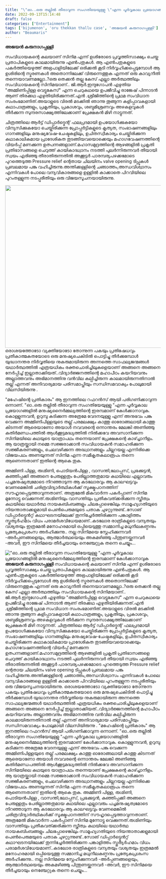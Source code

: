 ```yaml
---
title: "\"ഓ..ഒരു തല്ലിൽ തീരാവുന്ന സംഗതിയേയുള്ളു \"എന്ന പൂർവ്വകാല പ്രയോഗങ്ങളിൽ മനുഷ്യനൈർമ്മല്യത്തിന്റെ ഇരമ്പമാണ് കേൾക്കാനാവുക"
date: 2022-09-13T15:14:48
draft: false
categories: ["Entertainment"]
tags: ['bijumenon', 'oru thekkan thallu case', 'അജയൻ കരുനാഗപ്പള്ളി']
author: "Beaumaris"
---
```


<strong>അജയൻ കരുനാഗപ്പള്ളി</strong>

സംവിധായകന്റെ കലയാണ് സിനിമ എന്ന് ഉശിരോടെ പ്രവൃത്തിസാക്ഷ്യം ചെയ്ത പ്രതാപികളുടെ കാലമായിരുന്നു എൺപതുകൾ. ആ എൺപതുകളുടെ പകർത്തിയെഴുത്ത് അഭ്രപാളിയിലേക്ക് ഒരിക്കൽ കൂടി നിർവ്വഹിക്കപ്പെടുമ്പോൾ ആ ഉശിരിന്റെ സ്മരണകൾ അതൊന്നിലേക്ക് വിരുന്നെത്തുക എന്നത് ഒരു കാവ്യനീതി തന്നെയാവണമല്ലോ..?ഒരു തെക്കൻ തല്ലു കേസ് എല്ലാ അർത്ഥത്തിലും സംവിധായകന്റെ സിനിമയാണ്.. ജി.ആർ.ഇന്ദുഗോപൻ എഴുതിയ "അമ്മിണിപ്പിള്ള വെട്ടുകേസ്‌" എന്ന ചെറുകഥയെ ഉപജീവിച്ചു രാജേഷ് പിന്നാടൻ ആണ് തിരക്കഥ എഴുതിയിരിക്കുന്നത്.എൻ .ശ്രീജിത്തിന്റെ പ്രഥമ സംവിധാന സംരംഭമാണിത്.അയാളുടെ വിരൽ മടക്കിൽ ഞാന്നു തൂങ്ങുന്ന കളിപ്പാവകളായി കഥാപാത്രങ്ങളും, പ്രകൃതിയും, പ്രകാശവും, ശബ്ദമിശ്രണവും അഴകളവുകൾ തീർക്കുന്ന സുന്ദരസാക്ഷ്യത്തിലേക്കാണ് പ്രേക്ഷകൻ മിഴി നാട്ടുന്നത്.

ചിത്രത്തിലെ ആർട്ട്‌ ഡിപ്പാർട്മെന്റ് ഫലപ്രദമായി ഉപയോഗിക്കുകയോ വിന്യസിക്കുകയോ ചെയ്തിരിക്കുന്ന പ്രോപ്പർട്ടികളുടെ കൃത്യത, സംഭാഷണങ്ങളിലും ഗാനങ്ങളിലും മനുഷ്യവേഷ-ചേഷ്ടകളിലും, ഉചിതസ്വീകാര്യം ചെയ്തിരിക്കുന്ന കഥാകാലികമായ പ്രാദേശികത തുടങ്ങിയവയൊക്കെയും മഹാഗവേഷണത്തിന്റെ വിയർപ്പ് മണക്കുന്ന ഉത്പന്നങ്ങളാണ്.മഹാസമുദ്രത്തിന്റെ ആഴങ്ങളിൽ പ്രകൃതി പ്രതിഭാസങ്ങളെ ചെറുത്ത്‌ കായികാദ്ധ്വാനം നടത്തി പുലർന്നിരുന്നവർ തീയായി സ്വയം എരിഞ്ഞു തീരാതിരുന്നതിൽ അക്കൂട്ടർ പാരമ്പര്യപഴക്കമോടെ പുറത്തെടുത്ത Pressure relief ന്റെതായ ചിലയിനം valve opening ടിപ്സുകൾ പ്രബലമായ പങ്കു വഹിച്ചിരുന്നു.അന്തിക്കള്ളിന്റെ ചങ്ങാത്തം,അന്ധവിശ്വാസം എന്നിവകൾ പോലെ വന്യവികാരങ്ങളെ ഉള്ളിൽ കാക്കാതെ പിറവിയിലെ പുറംതള്ളുന്ന നടപ്പുരീതിയും ഒരു വിജയസൂചനയായിരുന്നു.

<img class="wp-image-350617 aligncenter" src="https://cdn.boolokam.com/articles/2022/09/qdq11e-1-1.jpg" alt="" width="1003" height="526" />ഒരാശയത്തോടോ വ്യക്തിയോടോ തോന്നുന്ന പകയും പ്രതിഷേധവും പ്രതീകാത്മകതയോടെ ഒരു മനുഷ്യചെകിടിൽ പൊട്ടിച്ചു തീർക്കുമ്പോൾ യുദ്ധാനന്തര നിർവൃതിയെ നുകരുമായിരുന്ന അന്നത്തെ സാഫല്യജന്മങ്ങൾ യഥാർത്ഥത്തിൽ എത്രയധികം രക്തചൊരിച്ചിലുകളെയാണ് അങ്ങനെ അങ്ങനെ നേർപ്പിച്ച് ഇല്ലാതാക്കിയത്..വിദ്യാർജ്ജനത്തിന്റെ മഹാപീഠം കയറിയവനും അല്ലാത്തവനും അഭിമാനത്തിനു വൻവില കല്പിച്ചിരുന്ന കാലമായിരുന്നതിനാൽ തല്ല് എന്നത് അനിവാര്യമായ പരിസമാപ്തിയും സന്ധിസമവാക്യം പോലുമായി വിലസിയിരുന്നു .

"മഹേഷിന്റെ പ്രതികാരം" ആ ഇനത്തിലെ റഫറൻസ് ആയി പരിഗണിക്കാവുന്ന ഒന്നാണ്.
"ഓ..ഒരു തല്ലിൽ തീരാവുന്ന സംഗതിയേയുള്ളു "എന്ന പൂർവ്വകാല പ്രയോഗങ്ങളിൽ മനുഷ്യനൈർമ്മല്യത്തിന്റെ ഇരമ്പമാണ് കേൾക്കാനാവുക.
കൊള്ളുന്നവൻ, ഉറുമ്പു കടിക്കുന്ന അത്രേമേ വേദനയുള്ളു എന്ന് അനുഭവം പങ്കു വെക്കുന്ന അമ്മിണിപിള്ളയുടെ തല്ല് പരമലക്ഷ്യം കാത്തു ഓരോങ്ങലായി കാത്തു കിടന്നത് ആരെയാണോ അയാൾ നവവരന്റെ ഒന്നാന്തരം മേലങ്കി അണിഞ്ഞു കതിർമണ്ഡപത്തിൽ ആൾക്കൂട്ടമദ്ധ്യത്തിൽ നിൽക്കവേ അവസാനിക്കുന്ന സിനിമയിലെ കഥയുടെ യാത്രാപഥം തന്നെയാണ് പ്രേക്ഷകന്റെ കാഴ്ച്ചാനീളം.
ആ യാത്രയ്ക്കായി നമ്മെ സജ്ജരാക്കാൻ സംവിധായകൻ സമാഹരിക്കുന്ന സജ്ജീകരണങ്ങളും, ചെലവഴിക്കുന്ന അദ്ധ്വാനങ്ങളും ചില്ലറയല്ല എന്നിരിക്കെ വിജയപഥം അണയുന്നത് സിനിമ എന്ന സമീകൃതകലാരൂപം തന്നെ ആണെന്നതാണ് ഇതിന്റെ ആകെ തുക.

അമ്മിണി പിള്ള, രുഗ്മിണി, പൊടിയൻപിള്ള , വാസന്തി,ലോപ്പസ്, പ്രഭക്കുട്ടൻ, കുഞ്ഞിപ്പക്കി അങ്ങനെ പേരുള്ളതും പേരില്ലാത്തതുമായ കഥയിലെ എല്ലാവരും പച്ചമനുഷ്യത്വമോടെ നിറഞ്ഞാടുന്ന ആ കടലോരവും ആ കാലഘട്ടവും വേണമെങ്കിൽ ചരിത്രവിദ്യാർത്ഥികൾക്ക് സൂക്ഷ്മപഠനത്തിന് സൗഹൃദപ്പെടുത്താവുന്നതാണ്. അത്രമേൽ മികവാർന്ന പകർപ്പാണ് സിനിമ മുന്നോട്ടു വെക്കുന്നത്.രുഗ്മിണിയും വാസന്തിയും പ്രതീകവത്ക്കരിക്കുന്ന സ്ത്രീത്വം കഥയിലെ യഥാർത്ഥ നായകബിംബങ്ങളും ചിലപ്പോഴെങ്കിലും സാമൂഹ്യഗതിയുടെ നിയന്താതാക്കളുമായി പെൺപെരുമയുടെ പതാക ചുഴറ്റുന്നുണ്ട്..സോങ് ഡിപ്പാർട്ട്മെൻറ്റ് കഥാഘടനയിലേക്ക് തുന്നിച്ചേർത്തിരിക്കുന്ന പങ്കാളിത്തം സ്തുത്യർഹമാം വിധം പരാമർശവിധേയമാണ്..കടലോര രാത്രികളുടെ വന്യതയും വശ്യതയും ഇത്രമേൽ മനോഹരമായി ഒപ്പിയെടുത്തു സമ്മാനിച്ച മധുനീലകണ്ഠനും പ്രത്യേകപ്രശംസ അർഹിക്കുന്നു..
നല്ല സിനിമയെ സ്നേഹിക്കുന്നവർ -അർപ്പണങ്ങളെയും, ആത്മാർത്ഥയെയും അകമഴിഞ്ഞു പിന്തുണയ്ക്കുന്നവർ -അവർ, ഈ സിനിമയെ തീർച്ചയായും നെഞ്ചേറ്റുക തന്നെ ചെയ്യും...


!["ഓ..ഒരു തല്ലിൽ തീരാവുന്ന സംഗതിയേയുള്ളു "എന്ന പൂർവ്വകാല പ്രയോഗങ്ങളിൽ മനുഷ്യനൈർമ്മല്യത്തിന്റെ ഇരമ്പമാണ് കേൾക്കാനാവുക](https://cdn.boolokam.com/articles/2022/09/qdq11e-1-1.jpg)**അജയൻ കരുനാഗപ്പള്ളി** സംവിധായകന്റെ കലയാണ് സിനിമ എന്ന് ഉശിരോടെ പ്രവൃത്തിസാക്ഷ്യം ചെയ്ത പ്രതാപികളുടെ കാലമായിരുന്നു എൺപതുകൾ. ആ എൺപതുകളുടെ പകർത്തിയെഴുത്ത് അഭ്രപാളിയിലേക്ക് ഒരിക്കൽ കൂടി നിർവ്വഹിക്കപ്പെടുമ്പോൾ ആ ഉശിരിന്റെ സ്മരണകൾ അതൊന്നിലേക്ക് വിരുന്നെത്തുക എന്നത് ഒരു കാവ്യനീതി തന്നെയാവണമല്ലോ..?ഒരു തെക്കൻ തല്ലു കേസ് എല്ലാ അർത്ഥത്തിലും സംവിധായകന്റെ സിനിമയാണ്.. ജി.ആർ.ഇന്ദുഗോപൻ എഴുതിയ "അമ്മിണിപ്പിള്ള വെട്ടുകേസ്‌" എന്ന ചെറുകഥയെ ഉപജീവിച്ചു രാജേഷ് പിന്നാടൻ ആണ് തിരക്കഥ എഴുതിയിരിക്കുന്നത്.എൻ .ശ്രീജിത്തിന്റെ പ്രഥമ സംവിധാന സംരംഭമാണിത്.അയാളുടെ വിരൽ മടക്കിൽ ഞാന്നു തൂങ്ങുന്ന കളിപ്പാവകളായി കഥാപാത്രങ്ങളും, പ്രകൃതിയും, പ്രകാശവും, ശബ്ദമിശ്രണവും അഴകളവുകൾ തീർക്കുന്ന സുന്ദരസാക്ഷ്യത്തിലേക്കാണ് പ്രേക്ഷകൻ മിഴി നാട്ടുന്നത്. ചിത്രത്തിലെ ആർട്ട്‌ ഡിപ്പാർട്മെന്റ് ഫലപ്രദമായി ഉപയോഗിക്കുകയോ വിന്യസിക്കുകയോ ചെയ്തിരിക്കുന്ന പ്രോപ്പർട്ടികളുടെ കൃത്യത, സംഭാഷണങ്ങളിലും ഗാനങ്ങളിലും മനുഷ്യവേഷ-ചേഷ്ടകളിലും, ഉചിതസ്വീകാര്യം ചെയ്തിരിക്കുന്ന കഥാകാലികമായ പ്രാദേശികത തുടങ്ങിയവയൊക്കെയും മഹാഗവേഷണത്തിന്റെ വിയർപ്പ് മണക്കുന്ന ഉത്പന്നങ്ങളാണ്.മഹാസമുദ്രത്തിന്റെ ആഴങ്ങളിൽ പ്രകൃതി പ്രതിഭാസങ്ങളെ ചെറുത്ത്‌ കായികാദ്ധ്വാനം നടത്തി പുലർന്നിരുന്നവർ തീയായി സ്വയം എരിഞ്ഞു തീരാതിരുന്നതിൽ അക്കൂട്ടർ പാരമ്പര്യപഴക്കമോടെ പുറത്തെടുത്ത Pressure relief ന്റെതായ ചിലയിനം valve opening ടിപ്സുകൾ പ്രബലമായ പങ്കു വഹിച്ചിരുന്നു.അന്തിക്കള്ളിന്റെ ചങ്ങാത്തം,അന്ധവിശ്വാസം എന്നിവകൾ പോലെ വന്യവികാരങ്ങളെ ഉള്ളിൽ കാക്കാതെ പിറവിയിലെ പുറംതള്ളുന്ന നടപ്പുരീതിയും ഒരു വിജയസൂചനയായിരുന്നു. ഒരാശയത്തോടോ വ്യക്തിയോടോ തോന്നുന്ന പകയും പ്രതിഷേധവും പ്രതീകാത്മകതയോടെ ഒരു മനുഷ്യചെകിടിൽ പൊട്ടിച്ചു തീർക്കുമ്പോൾ യുദ്ധാനന്തര നിർവൃതിയെ നുകരുമായിരുന്ന അന്നത്തെ സാഫല്യജന്മങ്ങൾ യഥാർത്ഥത്തിൽ എത്രയധികം രക്തചൊരിച്ചിലുകളെയാണ് അങ്ങനെ അങ്ങനെ നേർപ്പിച്ച് ഇല്ലാതാക്കിയത്..വിദ്യാർജ്ജനത്തിന്റെ മഹാപീഠം കയറിയവനും അല്ലാത്തവനും അഭിമാനത്തിനു വൻവില കല്പിച്ചിരുന്ന കാലമായിരുന്നതിനാൽ തല്ല് എന്നത് അനിവാര്യമായ പരിസമാപ്തിയും സന്ധിസമവാക്യം പോലുമായി വിലസിയിരുന്നു . "മഹേഷിന്റെ പ്രതികാരം" ആ ഇനത്തിലെ റഫറൻസ് ആയി പരിഗണിക്കാവുന്ന ഒന്നാണ്. "ഓ..ഒരു തല്ലിൽ തീരാവുന്ന സംഗതിയേയുള്ളു "എന്ന പൂർവ്വകാല പ്രയോഗങ്ങളിൽ മനുഷ്യനൈർമ്മല്യത്തിന്റെ ഇരമ്പമാണ് കേൾക്കാനാവുക. കൊള്ളുന്നവൻ, ഉറുമ്പു കടിക്കുന്ന അത്രേമേ വേദനയുള്ളു എന്ന് അനുഭവം പങ്കു വെക്കുന്ന അമ്മിണിപിള്ളയുടെ തല്ല് പരമലക്ഷ്യം കാത്തു ഓരോങ്ങലായി കാത്തു കിടന്നത് ആരെയാണോ അയാൾ നവവരന്റെ ഒന്നാന്തരം മേലങ്കി അണിഞ്ഞു കതിർമണ്ഡപത്തിൽ ആൾക്കൂട്ടമദ്ധ്യത്തിൽ നിൽക്കവേ അവസാനിക്കുന്ന സിനിമയിലെ കഥയുടെ യാത്രാപഥം തന്നെയാണ് പ്രേക്ഷകന്റെ കാഴ്ച്ചാനീളം. ആ യാത്രയ്ക്കായി നമ്മെ സജ്ജരാക്കാൻ സംവിധായകൻ സമാഹരിക്കുന്ന സജ്ജീകരണങ്ങളും, ചെലവഴിക്കുന്ന അദ്ധ്വാനങ്ങളും ചില്ലറയല്ല എന്നിരിക്കെ വിജയപഥം അണയുന്നത് സിനിമ എന്ന സമീകൃതകലാരൂപം തന്നെ ആണെന്നതാണ് ഇതിന്റെ ആകെ തുക. അമ്മിണി പിള്ള, രുഗ്മിണി, പൊടിയൻപിള്ള , വാസന്തി,ലോപ്പസ്, പ്രഭക്കുട്ടൻ, കുഞ്ഞിപ്പക്കി അങ്ങനെ പേരുള്ളതും പേരില്ലാത്തതുമായ കഥയിലെ എല്ലാവരും പച്ചമനുഷ്യത്വമോടെ നിറഞ്ഞാടുന്ന ആ കടലോരവും ആ കാലഘട്ടവും വേണമെങ്കിൽ ചരിത്രവിദ്യാർത്ഥികൾക്ക് സൂക്ഷ്മപഠനത്തിന് സൗഹൃദപ്പെടുത്താവുന്നതാണ്. അത്രമേൽ മികവാർന്ന പകർപ്പാണ് സിനിമ മുന്നോട്ടു വെക്കുന്നത്.രുഗ്മിണിയും വാസന്തിയും പ്രതീകവത്ക്കരിക്കുന്ന സ്ത്രീത്വം കഥയിലെ യഥാർത്ഥ നായകബിംബങ്ങളും ചിലപ്പോഴെങ്കിലും സാമൂഹ്യഗതിയുടെ നിയന്താതാക്കളുമായി പെൺപെരുമയുടെ പതാക ചുഴറ്റുന്നുണ്ട്..സോങ് ഡിപ്പാർട്ട്മെൻറ്റ് കഥാഘടനയിലേക്ക് തുന്നിച്ചേർത്തിരിക്കുന്ന പങ്കാളിത്തം സ്തുത്യർഹമാം വിധം പരാമർശവിധേയമാണ്..കടലോര രാത്രികളുടെ വന്യതയും വശ്യതയും ഇത്രമേൽ മനോഹരമായി ഒപ്പിയെടുത്തു സമ്മാനിച്ച മധുനീലകണ്ഠനും പ്രത്യേകപ്രശംസ അർഹിക്കുന്നു.. നല്ല സിനിമയെ സ്നേഹിക്കുന്നവർ -അർപ്പണങ്ങളെയും, ആത്മാർത്ഥയെയും അകമഴിഞ്ഞു പിന്തുണയ്ക്കുന്നവർ -അവർ, ഈ സിനിമയെ തീർച്ചയായും നെഞ്ചേറ്റുക തന്നെ ചെയ്യും...
